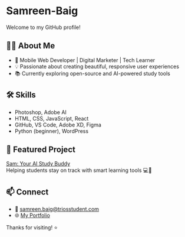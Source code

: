 # Samreen-Baig
Welcome to my GitHub profile!

## 👩‍🔬 About Me
- 🧠 Mobile Web Developer | Digital Marketer | Tech Learner
- 💡 Passionate about creating beautiful, responsive user experiences
- 📚 Currently exploring open-source and AI-powered study tools

## 🛠 Skills
- Photoshop, Adobe AI
- HTML, CSS, JavaScript, React
- GitHub, VS Code, Adobe XD, Figma
- Python (beginner), WordPress

## 🌟 Featured Project
[Sam: Your AI Study Buddy](https://github.comsamreenbaig-code/July4_Assignment_3)  
Helping students stay on track with smart learning tools 💻📖

## 📫 Connect
- 📧 samreen.baig@triosstudent.com
- 🌐 [My Portfolio](https://samreenbaig-code-portfolio-link.com)

Thanks for visiting! ⭐
